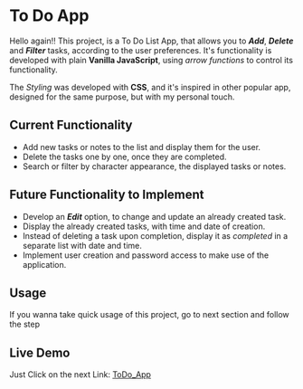 # To Do App

Hello again!! This project, is a To Do List App, that allows you to **_Add_**, **_Delete_** and **_Filter_** tasks, according to the user preferences. It's functionality is developed with plain **Vanilla JavaScript**, using _arrow functions_ to control its functionality.

The _Styling_ was developed with **CSS**, and it's inspired in other popular app, designed for the same purpose, but with my personal touch.

## Current Functionality

- Add new tasks or notes to the list and display them for the user.
- Delete the tasks one by one, once they are completed.
- Search or filter by character appearance, the displayed tasks or notes.

## Future Functionality to Implement

- Develop an **_Edit_** option, to change and update an already created task.
- Display the already created tasks, with time and date of creation.
- Instead of deleting a task upon completion, display it as _completed_ in a separate list with date and time.
- Implement user creation and password access to make use of the application.

## Usage

If you wanna take quick usage of this project, go to next section and follow the step

## Live Demo

Just Click on the next Link: [ToDo_App](https://santiagoejm.github.io/To-do-List/)
